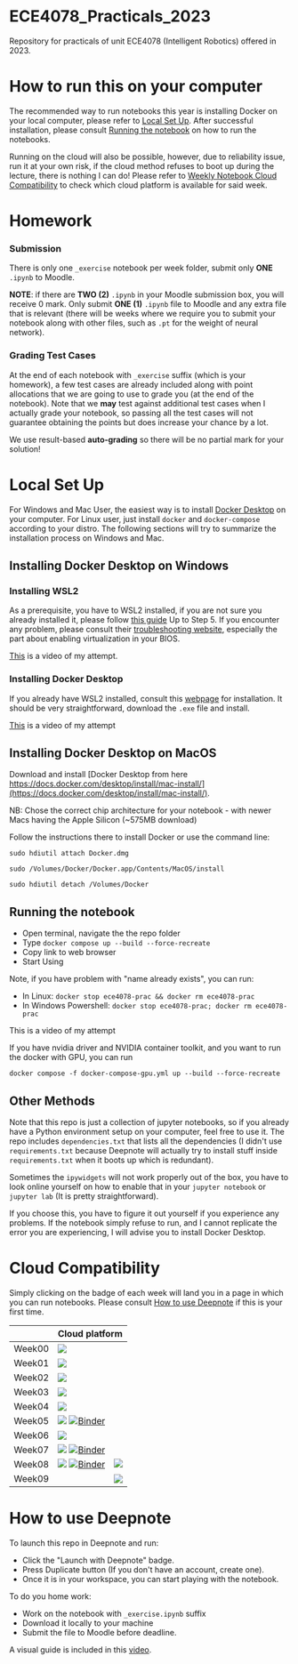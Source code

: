 # ECE4078_Practicals_2023 
Repository for practicals of unit ECE4078 (Intelligent Robotics) offered in 2023.

# How to run this on your computer 

The recommended way to run notebooks this year is installing Docker on your local computer, please refer to [Local Set Up](#local-set-up). After successful installation, please consult [Running the notebook](#running-the-notebook) on how to run the notebooks.

Running on the cloud will also be possible, however, due to reliability issue, run it at your own risk, if the cloud method refuses to boot up during the lecture, there is nothing I can do! Please refer to [Weekly Notebook Cloud Compatibility](#cloud-compatibility) to check which cloud platform is available for said week.

# Homework

### Submission

There is only one `_exercise` notebook per week folder, submit only **ONE** `.ipynb` to Moodle. 

**NOTE**: if there are **TWO (2)** `.ipynb` in your Moodle submission box, you will receive 0 mark. Only submit **ONE (1)** `.ipynb` file to Moodle and any extra file that is relevant (there will be weeks where we require you to submit your notebook along with other files, such as `.pt` for the weight of neural network). 

### Grading Test Cases

At the end of each notebook with `_exercise` suffix (which is your homework), a few test cases are already included along with point allocations that we are going to use to grade you (at the end of the notebook). Note that we **may** test against additional test cases when I actually grade your notebook, so passing all the test cases will not guarantee obtaining the points but does increase your chance by a lot.

We use result-based **auto-grading** so there will be no partial mark for your solution!

# Local Set Up

For Windows and Mac User, the easiest way is to install [Docker Desktop](https://www.docker.com/products/docker-desktop/) on your computer. For Linux user, just install `docker` and `docker-compose` according to your distro.  The following sections will try to summarize the installation process on Windows and Mac.

## Installing Docker Desktop on Windows

### Installing WSL2
As a prerequisite, you have to WSL2 installed, if you are not sure you already installed it, please follow [this guide](https://docs.microsoft.com/en-us/windows/wsl/install-manual) Up to Step 5.  If you encounter any problem, please consult their [troubleshooting website](https://docs.microsoft.com/en-us/windows/wsl/troubleshooting#installation-issues), especially the part about enabling virtualization in your BIOS.

[This](https://youtu.be/cgXZ8Ecrdg0) is a video of my attempt.

### Installing Docker Desktop
If you already have WSL2 installed, consult this [webpage](https://docs.docker.com/desktop/install/windows-install/) for installation. It should be very straightforward, download the `.exe` file and install. 

[This](https://youtu.be/HbMPZl0Hd90) is a video of my attempt

## Installing Docker Desktop on MacOS
Download and install [Docker Desktop from here https://docs.docker.com/desktop/install/mac-install/](https://docs.docker.com/desktop/install/mac-install/).

NB: Chose the correct chip architecture for your notebook - with newer Macs having the Apple Silicon (~575MB download)

Follow the instructions there to install Docker or use the command line:

`sudo hdiutil attach Docker.dmg`

`sudo /Volumes/Docker/Docker.app/Contents/MacOS/install`

`sudo hdiutil detach /Volumes/Docker`


## Running the notebook 

- Open terminal, navigate the the repo folder
- Type `docker compose up --build --force-recreate`
- Copy link to web browser
- Start Using

Note, if you have problem with "name already exists", you can run:
- In Linux: `docker stop ece4078-prac && docker rm ece4078-prac`
- In Windows Powershell: `docker stop ece4078-prac; docker rm ece4078-prac`

This is a video of my attempt

If you have nvidia driver and NVIDIA container toolkit, and you want to run the docker with GPU, you can run

```
docker compose -f docker-compose-gpu.yml up --build --force-recreate
```

## Other Methods

Note that this repo is just a collection of jupyter notebooks, so if you already have a Python environment setup on your computer, feel free to use it. The repo includes `dependencies.txt` that lists all the dependencies (I didn't use `requirements.txt` because Deepnote will actually try to install stuff inside `requirements.txt` when it boots up which is redundant).

Sometimes the `ipywidgets` will not work properly out of the box, you have to look online yourself on how to enable that in your `jupyter notebook` or `jupyter lab` (It is pretty straightforward).

If you choose this, you have to figure it out yourself if you experience any problems. If the notebook simply refuse to run, and I cannot replicate the error you are experiencing, I will advise you to install Docker Desktop.

# Cloud Compatibility

Simply clicking on the badge of each week will land you in a page in which you can run notebooks. Please consult [How to use Deepnote](#how-to-use-deepnote) if this is your first time.

| 		| Cloud platform |
| ------------- | -------------- |
| Week00 | [<img src="https://deepnote.com/buttons/launch-in-deepnote-white-small.svg">](https://deepnote.com/workspace/ece4078-7216-bdf57084-6c08-4dea-a555-1d8b5ffa5d2c/project/Week00-53bcda33-66c3-40e7-ab52-f74ea65821f6)   |
| Week01 | [<img src="https://deepnote.com/buttons/launch-in-deepnote-white-small.svg">](https://deepnote.com/workspace/ece4078-7216-bdf57084-6c08-4dea-a555-1d8b5ffa5d2c/project/Week01-dc4e1170-eda0-4978-bae3-0b7d9dd31a23)   |
| Week02 | [<img src="https://deepnote.com/buttons/launch-in-deepnote-white-small.svg">](https://deepnote.com/workspace/ece4078-7216-bdf57084-6c08-4dea-a555-1d8b5ffa5d2c/project/Week02-c74347de-3fcf-48ba-9cb7-7d4d79d8612f)   |
| Week03 | [<img src="https://mybinder.org/badge_logo.svg">](https://mybinder.org/v2/gh/tinsirius/Week03/main) |
| Week04 | [<img src="https://deepnote.com/buttons/launch-in-deepnote-white-small.svg">](https://deepnote.com/workspace/ece4078-7216-bdf57084-6c08-4dea-a555-1d8b5ffa5d2c/project/Week04-1797327e-631f-479b-aeaf-573e4d57cf92)   |
| Week05 | [<img src="https://deepnote.com/buttons/launch-in-deepnote-white-small.svg">](https://deepnote.com/workspace/ece4078-7216-bdf57084-6c08-4dea-a555-1d8b5ffa5d2c/project/Week05-177bf025-31a4-47d8-8281-cefdb62cb46c) [![Binder](https://mybinder.org/badge_logo.svg)](https://mybinder.org/v2/gh/tinsirius/Week05/HEAD)|
| Week06 | [<img src="https://mybinder.org/badge_logo.svg">](https://mybinder.org/v2/gh/tinsirius/Week06/main) |
| Week07 | [<img src="https://deepnote.com/buttons/launch-in-deepnote-white-small.svg">](https://deepnote.com/workspace/ece4078-7216-bdf57084-6c08-4dea-a555-1d8b5ffa5d2c/project/Week07-1d3d2bb8-7a44-4a7c-94d9-231f8303af12) [![Binder](https://mybinder.org/badge_logo.svg)](https://mybinder.org/v2/gh/tinsirius/Week07/HEAD)|
| Week08 | [<img src="https://deepnote.com/buttons/launch-in-deepnote-white-small.svg">](https://deepnote.com/workspace/ece4078-7216-bdf57084-6c08-4dea-a555-1d8b5ffa5d2c/project/Week08-96d58a1b-ce7d-409d-abb6-f621bc97edef) [<img align="right" src="https://colab.research.google.com/assets/colab-badge.svg">](https://colab.research.google.com/github/tinsirius/Week08) [![Binder](https://mybinder.org/badge_logo.svg)](https://mybinder.org/v2/gh/tinsirius/Week08/HEAD) |
| Week09 | [<img align="right" src="https://colab.research.google.com/assets/colab-badge.svg">](https://colab.research.google.com/github/tinsirius/Week09/blob/colab) |



# How to use Deepnote

To launch this repo in Deepnote and run:
- Click the "Launch with Deepnote" badge.
- Press Duplicate button (If you don't have an account, create one).
- Once it is in your workspace, you can start playing with the notebook.

To do you home work:
- Work on the notebook with `_exercise.ipynb` suffix
- Download it locally to your machine
- Submit the file to Moodle before deadline.

A visual guide is included in this [video](https://youtu.be/zA7RqTRkFPA).

